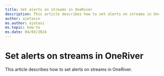 ```yaml
---
title: Set alerts on streams in OneRiver
description: This article describes how to set alerts on streams in OneRiver.
author: ajetasin
ms.author: ajetasi
ms.topic: how-to
ms.date: 04/03/2024
---
```


# Set alerts on streams in OneRiver
This article describes how to set alerts on streams in OneRiver.
